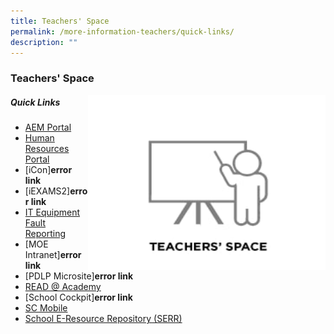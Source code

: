 ```yaml
---
title: Teachers' Space
permalink: /more-information-teachers/quick-links/
description: ""
---
```

### Teachers' Space

<img src="/images/teacherspace.jpg" style="width:380px;height:280px;margin-;left:15px;" align = "right">

##### Quick Links
* [AEM Portal](https://aem.moe.gov.sg/)
* [Human Resources Portal](https://www.hrp.gov.sg/hrp/#/)
* [iCon]**error link**
* [iEXAMS2]**error link**
* [IT Equipment Fault Reporting](https://docs.google.com/forms/d/e/1FAIpQLSeNMslSj0kgaeuZ3ITuv6EAA0gsNm2pcd-H94_4696En6bzSw/viewform?c=0&w=1)
* [MOE Intranet]**error link**
* [PDLP Microsite]**error link**
* [READ @ Academy](https://readacademy.moe.edu.sg/cgi-bin/spydus.exe/MSGTRN/WPAC/HOME)
* [School Cockpit]**error link**
* [SC Mobile](https://scmobile.moe.edu.sg/login)
* [School E-Resource Repository (SERR)](https://moe-serangoonsec-staging.netlify.app/parents-and-students/general-matters/school-eresource)